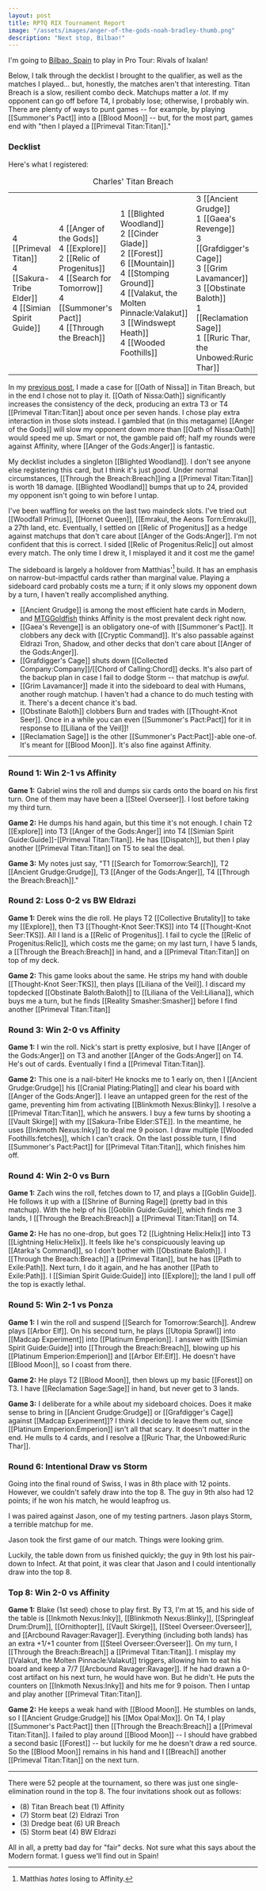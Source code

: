 ```yaml
---
layout: post
title: RPTQ RIX Tournament Report
image: "/assets/images/anger-of-the-gods-noah-bradley-thumb.png"
description: "Next stop, Bilbao!"
---
```


I'm going to [Bilbao, Spain](https://magic.wizards.com/en/articles/archive/organized-play/2018s-pro-tours-and-2017s-worlds-2017-07-19) to play in Pro Tour: Rivals of Ixalan!

Below, I talk through the decklist I brought to the qualifier, as well as the matches I played... but, honestly, the matches aren't that interesting. Titan Breach is a slow, resilient combo deck. Matchups matter a *lot*. If my opponent can go off before T4, I probably lose; otherwise, I probably win. There are plenty of ways to punt games -- for example, by playing [[Summoner's Pact]] into a [[Blood Moon]] -- but, for the most part, games end with "then I played a [[Primeval Titan:Titan]]."

### Decklist

Here's what I registered:

<table class="cardlist-with-sideboard">
    <caption class="deckname">Charles' Titan Breach</caption>
    <tr>
        <td>
            4 [[Primeval Titan]]<br>
            4 [[Sakura-Tribe Elder]]<br>
            4 [[Simian Spirit Guide]]<br>
        </td>
        <td>
            4 [[Anger of the Gods]]<br>
            4 [[Explore]]<br>
            2 [[Relic of Progenitus]]<br>
            4 [[Search for Tomorrow]]<br>
            4 [[Summoner's Pact]]<br>
            4 [[Through the Breach]]<br>
        </td>
        <td>
            1 [[Blighted Woodland]]<br>
            2 [[Cinder Glade]]<br>
            2 [[Forest]]<br>
            6 [[Mountain]]<br>
            4 [[Stomping Ground]]<br>
            4 [[Valakut, the Molten Pinnacle:Valakut]]<br>
            3 [[Windswept Heath]]<br>
            4 [[Wooded Foothills]]<br>
        </td>
        <td>
            3 [[Ancient Grudge]]<br>
            1 [[Gaea's Revenge]]<br>
            3 [[Grafdigger's Cage]]<br>
            3 [[Grim Lavamancer]]<br>
            3 [[Obstinate Baloth]]<br>
            1 [[Reclamation Sage]]<br>
            1 [[Ruric Thar, the Unbowed:Ruric Thar]]<br>
        </td>
    </tr>
</table>

In my [previous post](/modern-primeval-titan-simulation), I made a case for [[Oath of Nissa]] in Titan Breach, but in the end I chose not to play it. [[Oath of Nissa:Oath]] significantly increases the consistency of the deck, producing an extra T3 or T4 [[Primeval Titan:Titan]] about once per seven hands. I chose play extra interaction in those slots instead. I gambled that (in this metagame) [[Anger of the Gods]] will slow my opponent down more than [[Oath of Nissa:Oath]] would speed me up. Smart or not, the gamble paid off; half my rounds were against Affinity, where [[Anger of the Gods:Anger]] is fantastic.

My decklist includes a singleton [[Blighted Woodland]]. I don't see anyone else registering this card, but I think it's just *good*. Under normal circumstances, [[Through the Breach:Breach]]ing a [[Primeval Titan:Titan]] is worth 18 damage. [[Blighted Woodland]] bumps that up to 24, provided my opponent isn't going to win before I untap.

I've been waffling for weeks on the last two maindeck slots. I've tried out [[Woodfall Primus]], [[Hornet Queen]], [[Emrakul, the Aeons Torn:Emrakul]], a 27th land, etc. Eventually, I settled on [[Relic of Progenitus]] as a hedge against matchups that don't care about [[Anger of the Gods:Anger]]. I'm not confident that this is correct. I sided [[Relic of Progenitus:Relic]] out almost every match. The only time I drew it, I misplayed it and it cost me the game!

The sideboard is largely a holdover from Matthias'[^1] build. It has an emphasis on narrow-but-impactful cards rather than marginal value. Playing a sideboard card probably costs me a turn; if it only slows my opponent down by a turn, I haven't really accomplished anything.

[^1]: Matthias *hates* losing to Affinity.

- [[Ancient Grudge]] is among the most efficient hate cards in Modern, and [MTGGoldfish](mtggoldfish.com/metagame/modern#paper) thinks Affinity is the most prevalent deck right now.
- [[Gaea's Revenge]] is an obligatory one-of with [[Summoner's Pact]]. It clobbers any deck with [[Cryptic Command]]. It's also passable against Eldrazi Tron, Shadow, and other decks that don't care about [[Anger of the Gods:Anger]].
- [[Grafdigger's Cage]] shuts down [[Collected Company:Company]]/[[Chord of Calling:Chord]] decks. It's also part of the backup plan in case I fail to dodge Storm -- that matchup is *awful*.
- [[Grim Lavamancer]] made it into the sideboard to deal with Humans, another rough matchup. I haven't had a chance to do much testing with it. There's a decent chance it's bad.
- [[Obstinate Baloth]] clobbers Burn and trades with [[Thought-Knot Seer]]. Once in a while you can even [[Summoner's Pact:Pact]] for it in response to [[Liliana of the Veil]]!
- [[Reclamation Sage]] is the other [[Summoner's Pact:Pact]]-able one-of. It's meant for [[Blood Moon]]. It's also fine against Affinity.

---

### Round 1: Win 2-1 vs Affinity

**Game 1:** Gabriel wins the roll and dumps six cards onto the board on his first turn. One of them may have been a [[Steel Overseer]]. I lost before taking my third turn.

**Game 2:** He dumps his hand again, but this time it's not enough. I chain T2 [[Explore]] into T3 [[Anger of the Gods:Anger]] into T4 [[Simian Spirit Guide:Guide]]-[[Primeval Titan:Titan]]. He has [[Dispatch]], but then I play another [[Primeval Titan:Titan]] on T5 to seal the deal.

**Game 3:** My notes just say, "T1 [[Search for Tomorrow:Search]], T2 [[Ancient Grudge:Grudge]], T3 [[Anger of the Gods:Anger]], T4 [[Through the Breach:Breach]]."

### Round 2: Loss 0-2 vs BW Eldrazi

**Game 1:** Derek wins the die roll. He plays T2 [[Collective Brutality]] to take my [[Explore]], then T3 [[Thought-Knot Seer:TKS]] into T4 [[Thought-Knot Seer:TKS]]. All I land is a [[Relic of Progenitus]]. I fail to cycle the [[Relic of Progenitus:Relic]], which costs me the game; on my last turn, I have 5 lands, a [[Through the Breach:Breach]] in hand, and a [[Primeval Titan:Titan]] on top of my deck.

**Game 2:** This game looks about the same. He strips my hand with double [[Thought-Knot Seer:TKS]], then plays [[Liliana of the Veil]]. I discard my topdecked [[Obstinate Baloth:Baloth]] to [[Liliana of the Veil:Liliana]], which buys me a turn, but he finds [[Reality Smasher:Smasher]] before I find another [[Primeval Titan:Titan]]

### Round 3: Win 2-0 vs Affinity

**Game 1:** I win the roll. Nick's start is pretty explosive, but I have [[Anger of the Gods:Anger]] on T3 and another [[Anger of the Gods:Anger]] on T4. He's out of cards. Eventually I find a [[Primeval Titan:Titan]].

**Game 2:** This one is a nail-biter! He knocks me to 1 early on, then I [[Ancient Grudge:Grudge]] his [[Cranial Plating:Plating]] and clear his board with [[Anger of the Gods:Anger]]. I leave an untapped green for the rest of the game, preventing him from activating [[Blinkmoth Nexus:Blinky]]. I resolve a [[Primeval Titan:Titan]], which he answers. I buy a few turns by shooting a [[Vault Skirge]] with my [[Sakura-Tribe Elder:STE]]. In the meantime, he uses [[Inkmoth Nexus:Inky]] to deal me 9 poison. I draw multiple [[Wooded Foothills:fetches]], which I can't crack. On the last possible turn, I find [[Summoner's Pact:Pact]] for [[Primeval Titan:Titan]], which finishes him off.

### Round 4: Win 2-0 vs Burn

**Game 1:** Zach wins the roll, fetches down to 17, and plays a [[Goblin Guide]]. He follows it up with a [[Shrine of Burning Rage]] (pretty bad in this matchup). With the help of his [[Goblin Guide:Guide]], which finds me 3 lands, I [[Through the Breach:Breach]] a [[Primeval Titan:Titan]] on T4.

**Game 2:** He has no one-drop, but goes T2 [[Lightning Helix:Helix]] into T3 [[Lightning Helix:Helix]]. It feels like he's conspicuously leaving up [[Atarka's Command]], so I don't bother with [[Obstinate Baloth]]. I [[Through the Breach:Breach]] a [[Primeval Titan]], but he has [[Path to Exile:Path]]. Next turn, I do it again, and he has another [[Path to Exile:Path]]. I [[Simian Spirit Guide:Guide]] into [[Explore]]; the land I pull off the top is exactly lethal.

### Round 5: Win 2-1 vs Ponza

**Game 1:** I win the roll and suspend [[Search for Tomorrow:Search]]. Andrew plays [[Arbor Elf]]. On his second turn, he plays [[Utopia Sprawl]] into [[Madcap Experiment]] into [[Platinum Emperion]]. I answer with [[Simian Spirit Guide:Guide]] into [[Through the Breach:Breach]], blowing up his [[Platinum Emperion:Emperion]] and [[Arbor Elf:Elf]]. He doesn't have [[Blood Moon]], so I coast from there.

**Game 2:** He plays T2 [[Blood Moon]], then blows up my basic [[Forest]] on T3. I have [[Reclamation Sage:Sage]] in hand, but never get to 3 lands.

**Game 3:** I deliberate for a while about my sideboard choices. Does it make sense to bring in [[Ancient Grudge:Grudge]] or [[Grafdigger's Cage]] against [[Madcap Experiment]]? I think I decide to leave them out, since [[Platinum Emperion:Emperion]] isn't all that scary. It doesn't matter in the end. He mulls to 4 cards, and I resolve a [[Ruric Thar, the Unbowed:Ruric Thar]].

### Round 6: Intentional Draw vs Storm

Going into the final round of Swiss, I was in 8th place with 12 points. However, we couldn't safely draw into the top 8. The guy in 9th also had 12 points; if he won his match, he would leapfrog us.

I was paired against Jason, one of my testing partners. Jason plays Storm, a terrible matchup for me.

Jason took the first game of our match. Things were looking grim.

Luckily, the table down from us finished quickly; the guy in 9th lost his pair-down to Infect. At that point, it was clear that Jason and I could intentionally draw into the top 8.

### Top 8: Win 2-0 vs Affinity

**Game 1:** Blake (1st seed) chose to play first. By T3, I'm at 15, and his side of the table is [[Inkmoth Nexus:Inky]], [[Blinkmoth Nexus:Blinky]], [[Springleaf Drum:Drum]], [[Ornithopter]], [[Vault Skirge]], [[Steel Overseer:Overseer]], and [[Arcbound Ravager:Ravager]]. Everything (including both lands) has an extra +1/+1 counter from [[Steel Overseer:Overseer]]. On my turn, I [[Through the Breach:Breach]] a [[Primeval Titan:Titan]]. I misplay my [[Valakut, the Molten Pinnacle:Valakut]] triggers, allowing him to eat his board and keep a 7/7 [[Arcbound Ravager:Ravager]]. If he had drawn a 0-cost artifact on his next turn, he would have won. But he didn't. He puts the counters on [[Inkmoth Nexus:Inky]] and hits me for 9 poison. Then I untap and play another [[Primeval Titan:Titan]].

**Game 2:** He keeps a weak hand with [[Blood Moon]]. He stumbles on lands, so I [[Ancient Grudge:Grudge]] his [[Mox Opal:Mox]]. On T4, I play [[Summoner's Pact:Pact]] then [[Through the Breach:Breach]] a [[Primeval Titan:Titan]]. I failed to play around [[Blood Moon]] -- I should have grabbed a second basic [[Forest]] -- but luckily for me he doesn't draw a red source. So the [[Blood Moon]] remains in his hand and I [[Breach]] another [[Primeval Titan:Titan]] on the next turn.

---

There were 52 people at the tournament, so there was just one single-elimination round in the top 8. The four invitations shook out as follows:

- (8) Titan Breach beat (1) Affinity
- (7) Storm beat (2) Eldrazi Tron
- (3) Dredge beat (6) UR Breach
- (5) Storm beat (4) BW Eldrazi

All in all, a pretty bad day for "fair" decks. Not sure what this says about the Modern format. I guess we'll find out in Spain!
